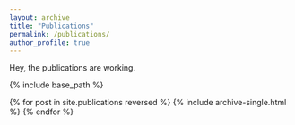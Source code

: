 ```yaml
---
layout: archive
title: "Publications"
permalink: /publications/
author_profile: true
---
```


Hey, the publications are working.

{% include base_path %}

{% for post in site.publications reversed %}
  {% include archive-single.html %}
{% endfor %}
